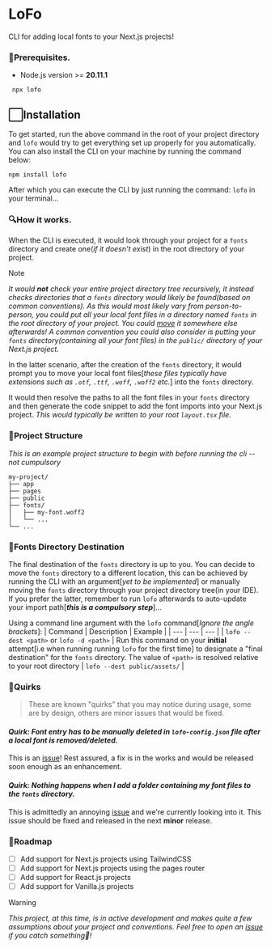 # LoFo

CLI for adding local fonts to your Next.js projects!

### 🛑Prerequisites.

- Node.js version >= **20.11.1**

```
 npx lofo
```

## ⬜Installation

To get started, run the above command in the root of your project directory and `lofo` would try to get everything set up properly for you automatically. You can also install the CLI on your machine by running the command below:

```
npm install lofo
```

After which you can execute the CLI by just running the command: `lofo` in your terminal...

### 🔍How it works.

When the CLI is executed, it would look through your project for a `fonts` directory and create one(_if it doesn't exist_) in the root directory of your project.

> [!NOTE]
> _It would **not** check your entire project directory tree recursively, it instead checks directories that a `fonts` directory would likely be found(based on common conventions). As this would most likely vary from person-to-person, you could put all your local font files in a directory named `fonts` in the root directory of your project. You could [move](https://github.com/binlf/lofo?tab=readme-ov-file#fonts-directory-destination) it somewhere else afterwards! A common convention you could also consider is putting your `fonts` directory(containing all your font files) in the `public/` directory of your Next.js project._

In the latter scenario, after the creation of the `fonts` directory, it would prompt you to move your local font files[_these files typically have extensions such as `.otf`, `.ttf`, `.woff`, `.woff2` etc._] into the `fonts` directory.

It would then resolve the paths to all the font files in your `fonts` directory and then generate the code snippet to add the font imports into your Next.js project. _This would typically be written to your root `layout.tsx` file._

### 📂Project Structure

_This is an example project structure to begin with before running the cli -- not cumpulsory_

```
my-project/
├── app
├── pages
├── public
├── fonts/
│   ├── my-font.woff2
│   └── ...
└── ...
```

### 📍Fonts Directory Destination

The final destination of the `fonts` directory is up to you. You can decide to move the `fonts` directory to a different location, this can be achieved by running the CLI with an argument[_yet to be implemented_] or manually moving the `fonts` directory through your project directory tree(in your IDE). If you prefer the latter, remember to run `lofo` afterwards to auto-update your import path[**_this is a compulsory step_**]...

Using a command line argument with the `lofo` command[_Ignore the angle brackets_]:
| Command | Description | Example |
| --- | --- | --- |
| `lofo --dest <path>` or `lofo -d <path>` | Run this command on your **initial** attempt[i.e when running running `lofo` for the first time] to designate a "final destination" for the `fonts` directory. The value of `<path>` is resolved relative to your root directory | `lofo --dest public/assets/` |

### 👀Quirks

> These are known "quirks" that you may notice during usage, some are by design, others are minor issues that would be fixed.

#### _Quirk: Font entry has to be manually deleted in `lofo-config.json` file after a local font is removed/deleted._

This is an [issue](https://github.com/binlf/lofo/issues/26)! Rest assured, a fix is in the works and would be released soon enough as an enhancement.

#### _Quirk: Nothing happens when I add a folder containing my font files to the `fonts` directory._

This is admittedly an annoying [issue](https://github.com/binlf/lofo/issues/32) and we're currently looking into it. This issue should be fixed and released in the next **minor** release.

### 🗾Roadmap

- [ ] Add support for Next.js projects using TailwindCSS
- [ ] Add support for Next.js projects using the pages router
- [ ] Add support for React.js projects
- [ ] Add support for Vanilla.js projects

> [!WARNING]
> _This project, at this time, is in active development and makes quite a few assumptions about your project and conventions. Feel free to open an [issue](https://github.com/binlf/lofo/issues/new) if you catch something🧐!_
